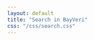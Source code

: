 ```yaml
---
layout: default
title: "Search in BayVeri"
css: "/css/search.css"
---
```


<div id="google-custom-search">
<script async src="https://cse.google.com/cse.js?cx=008315970651356172428:2ydmcvdl94o"></script>
<div class="gcse-search"></div>
</div>
